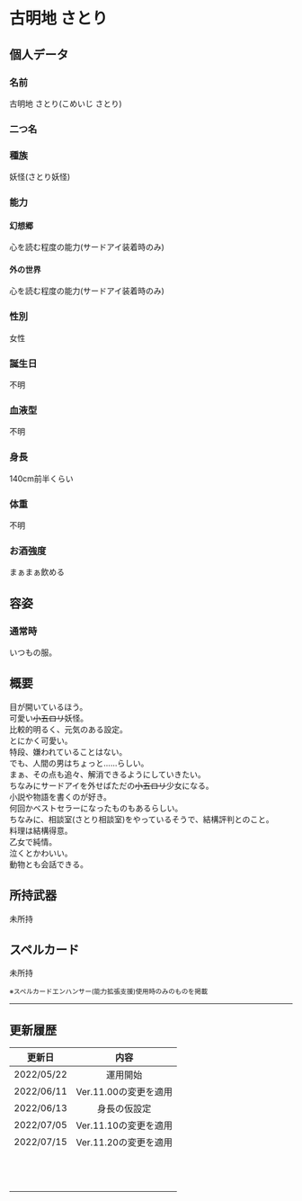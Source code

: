 # 古明地 さとり

## 個人データ
### 名前
古明地 さとり(こめいじ さとり)

### 二つ名


### 種族
妖怪(さとり妖怪)

### 能力
#### 幻想郷
心を読む程度の能力(サードアイ装着時のみ)

#### 外の世界
心を読む程度の能力(サードアイ装着時のみ)

### 性別
女性

### 誕生日
不明

### 血液型
不明

### 身長
140cm前半くらい

### 体重
不明

### お酒強度
まぁまぁ飲める

## 容姿
### 通常時
いつもの服。

## 概要
目が開いているほう。<br />
可愛い~~小五ロリ~~妖怪。<br />
比較的明るく、元気のある設定。<br />
とにかく可愛い。<br />
特段、嫌われていることはない。<br />
でも、人間の男はちょっと……らしい。<br />
まぁ、その点も追々、解消できるようにしていきたい。<br />
ちなみにサードアイを外せばただの~~小五ロリ~~少女になる。<br />
小説や物語を書くのが好き。<br />
何回かベストセラーになったものもあるらしい。<br />
ちなみに、相談室(さとり相談室)をやっているそうで、結構評判とのこと。<br />
料理は結構得意。<br />
乙女で純情。<br />
泣くとかわいい。<br />
動物とも会話できる。

## 所持武器
未所持

## スペルカード
未所持

<sup>
※スペルカードエンハンサー(能力拡張支援)使用時のみのものを掲載
</sup>

***

## 更新履歴
| 更新日 | 内容 |
| :---: | :---: |
| 2022/05/22 | 運用開始 |
| 2022/06/11 | Ver.11.00の変更を適用 |
| 2022/06/13 | 身長の仮設定 |
| 2022/07/05 | Ver.11.10の変更を適用 |
| 2022/07/15 | Ver.11.20の変更を適用 |
| | |
| | |
| | |
| | |
| | |
| | |
| | |
| | |
| | |
| | |
| | |
| | |

